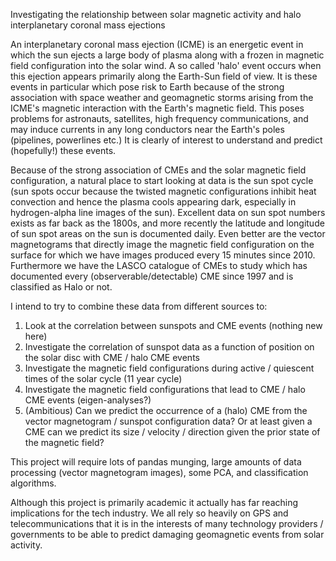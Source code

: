 Investigating the relationship between solar magnetic activity and halo interplanetary coronal mass ejections

An interplanetary coronal mass ejection (ICME) is an energetic event in which the sun ejects a large body of plasma along with a frozen in magnetic field configuration into the solar wind. A so called 'halo' event occurs when this ejection appears primarily along the Earth-Sun field of view. It is these events in particular which pose risk to Earth because of the strong association with space weather and geomagnetic storms arising from the ICME's magnetic interaction with the Earth's magnetic field. This poses problems for astronauts, satellites, high frequency communications, and may induce currents in any long conductors near the Earth's poles (pipelines, powerlines etc.) It is clearly of interest to understand and predict (hopefully!) these events.

Because of the strong association of CMEs and the solar magnetic field configuration, a natural place to start looking at data is the sun spot cycle (sun spots occur because the twisted magnetic configurations inhibit heat convection and hence the plasma cools appearing dark, especially in hydrogen-alpha line images of the sun). Excellent data on sun spot numbers exists as far back as the 1800s, and more recently the latitude and longitude of sun spot areas on the sun is documented daily. Even better are the vector magnetograms that directly image the magnetic field configuration on the surface for which we have images produced every 15 minutes since 2010. Furthermore we have the LASCO catalogue of CMEs to study which has documented every (observerable/detectable) CME since 1997 and is classified as Halo or not.

I intend to try to combine these data from different sources to:
1) Look at the correlation between sunspots and CME events (nothing new here)
2) Investigate the correlation of sunspot data as a function of position on the solar disc with CME / halo CME events
4) Investigate the magnetic field configurations during active / quiescent times of the solar cycle (11 year cycle)
3) Investigate the magnetic field configurations that lead to CME / halo CME events (eigen-analyses?)
4) (Ambitious) Can we predict the occurrence of a (halo) CME from the vector magnetogram / sunspot configuration data? Or at least given a CME can we predict its size / velocity / direction given the prior state of the magnetic field?

This project will require lots of pandas munging, large amounts of data processing (vector magnetogram images), some PCA, and classification algorithms.

Although this project is primarily academic it actually has far reaching implications for the tech industry. We all rely so heavily on GPS and telecommunications that it is in the interests of many technology providers / governments to be able to predict damaging geomagnetic events from solar activity.
